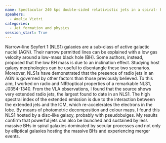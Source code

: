 ```yaml
---
name: Spectacular 240 kpc double-sided relativistic jets in a spiral- hosted narrow-line Seyfert 1 galaxy
speakers:
  - Amelia Vietri
categories:
  - Jet formation and physics
session_start: True
---
```


Narrow-line Seyfert 1 (NLS1) galaxies are a sub-class of active galactic nuclei (AGN). Their narrow permitted lines can be explained with a low gas velocity around a low-mass black hole (BH). Some authors, instead, proposed that the low BH mass is due to an inclination effect.  Studying host galaxy morphologies can be useful to disentangle these two scenarios. Moreover, NLS1s have demonstrated that the presence of radio jets in an AGN is governed by other factors than those previously believed. To this aim, I worked on radio and NIR/optical properties of a remarkable NLS1, J0354-1340. From the VLA observations, I found that the source shows very extended radio jets, the largest found to date in an NLS1. The high spectral index of the extended emission is due to the interaction between the extended jets and the ICM, which re-accelerates the electrons in the lobe. By means of photometric decomposition and colour maps, I found this NLS1 hosted by a disc-like galaxy, probably with pseudobulges. My results confirm that powerful jets can also be launched and sustained by less massive BHs in spiral galaxies dominated by secular processes and not only by elliptical galaxies hosting the massive BHs and experiencing merger events.